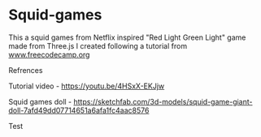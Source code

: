 # Squid-games
This a squid games from Netflix inspired "Red Light Green Light" game made from Three.js I created following a tutorial from www.freecodecamp.org

Refrences

Tutorial video - https://youtu.be/4HSxX-EKJjw

Squid games doll - https://sketchfab.com/3d-models/squid-game-giant-doll-7afd49dd07714651a6afa1fc4aac8576

Test